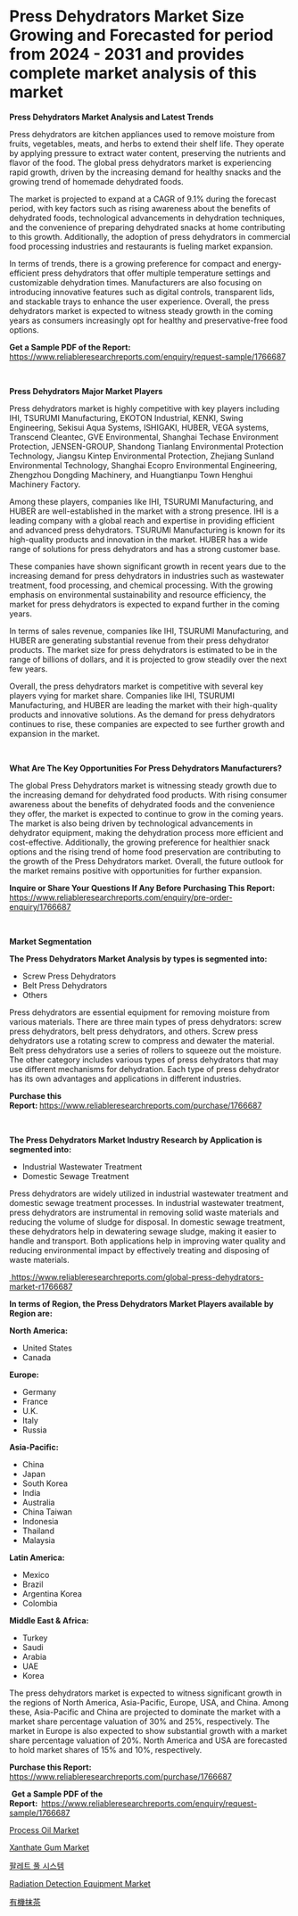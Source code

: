 <p><h1>Press Dehydrators Market Size Growing and Forecasted for period from 2024 - 2031 and provides complete market analysis of this market</h1></p><p><strong>Press Dehydrators Market Analysis and Latest Trends</strong></p>
<p><p>Press dehydrators are kitchen appliances used to remove moisture from fruits, vegetables, meats, and herbs to extend their shelf life. They operate by applying pressure to extract water content, preserving the nutrients and flavor of the food. The global press dehydrators market is experiencing rapid growth, driven by the increasing demand for healthy snacks and the growing trend of homemade dehydrated foods.</p><p>The market is projected to expand at a CAGR of 9.1% during the forecast period, with key factors such as rising awareness about the benefits of dehydrated foods, technological advancements in dehydration techniques, and the convenience of preparing dehydrated snacks at home contributing to this growth. Additionally, the adoption of press dehydrators in commercial food processing industries and restaurants is fueling market expansion.</p><p>In terms of trends, there is a growing preference for compact and energy-efficient press dehydrators that offer multiple temperature settings and customizable dehydration times. Manufacturers are also focusing on introducing innovative features such as digital controls, transparent lids, and stackable trays to enhance the user experience. Overall, the press dehydrators market is expected to witness steady growth in the coming years as consumers increasingly opt for healthy and preservative-free food options.</p></p>
<p><strong>Get a Sample PDF of the Report:&nbsp;</strong> <a href="https://www.reliableresearchreports.com/enquiry/request-sample/1766687">https://www.reliableresearchreports.com/enquiry/request-sample/1766687</a></p>
<p>&nbsp;</p>
<p><strong>Press Dehydrators Major Market Players</strong></p>
<p><p>Press dehydrators market is highly competitive with key players including IHI, TSURUMI Manufacturing, EKOTON Industrial, KENKI, Swing Engineering, Sekisui Aqua Systems, ISHIGAKI, HUBER, VEGA systems, Transcend Cleantec, GVE Environmental, Shanghai Techase Environment Protection, JENSEN-GROUP, Shandong Tianlang Environmental Protection Technology, Jiangsu Kintep Environmental Protection, Zhejiang Sunland Environmental Technology, Shanghai Ecopro Environmental Engineering, Zhengzhou Dongding Machinery, and Huangtianpu Town Henghui Machinery Factory.</p><p>Among these players, companies like IHI, TSURUMI Manufacturing, and HUBER are well-established in the market with a strong presence. IHI is a leading company with a global reach and expertise in providing efficient and advanced press dehydrators. TSURUMI Manufacturing is known for its high-quality products and innovation in the market. HUBER has a wide range of solutions for press dehydrators and has a strong customer base.</p><p>These companies have shown significant growth in recent years due to the increasing demand for press dehydrators in industries such as wastewater treatment, food processing, and chemical processing. With the growing emphasis on environmental sustainability and resource efficiency, the market for press dehydrators is expected to expand further in the coming years.</p><p>In terms of sales revenue, companies like IHI, TSURUMI Manufacturing, and HUBER are generating substantial revenue from their press dehydrator products. The market size for press dehydrators is estimated to be in the range of billions of dollars, and it is projected to grow steadily over the next few years.</p><p>Overall, the press dehydrators market is competitive with several key players vying for market share. Companies like IHI, TSURUMI Manufacturing, and HUBER are leading the market with their high-quality products and innovative solutions. As the demand for press dehydrators continues to rise, these companies are expected to see further growth and expansion in the market.</p></p>
<p>&nbsp;</p>
<p><strong>What Are The Key Opportunities For Press Dehydrators Manufacturers?</strong></p>
<p><p>The global Press Dehydrators market is witnessing steady growth due to the increasing demand for dehydrated food products. With rising consumer awareness about the benefits of dehydrated foods and the convenience they offer, the market is expected to continue to grow in the coming years. The market is also being driven by technological advancements in dehydrator equipment, making the dehydration process more efficient and cost-effective. Additionally, the growing preference for healthier snack options and the rising trend of home food preservation are contributing to the growth of the Press Dehydrators market. Overall, the future outlook for the market remains positive with opportunities for further expansion.</p></p>
<p><strong>Inquire or Share Your Questions If Any Before Purchasing This Report:</strong> <a href="https://www.reliableresearchreports.com/enquiry/pre-order-enquiry/1766687">https://www.reliableresearchreports.com/enquiry/pre-order-enquiry/1766687</a></p>
<p>&nbsp;</p>
<p><strong>Market Segmentation</strong></p>
<p><strong>The Press Dehydrators Market Analysis by types is segmented into:</strong></p>
<p><ul><li>Screw Press Dehydrators</li><li>Belt Press Dehydrators</li><li>Others</li></ul></p>
<p><p>Press dehydrators are essential equipment for removing moisture from various materials. There are three main types of press dehydrators: screw press dehydrators, belt press dehydrators, and others. Screw press dehydrators use a rotating screw to compress and dewater the material. Belt press dehydrators use a series of rollers to squeeze out the moisture. The other category includes various types of press dehydrators that may use different mechanisms for dehydration. Each type of press dehydrator has its own advantages and applications in different industries.</p></p>
<p><strong>Purchase this Report:&nbsp;</strong><a href="https://www.reliableresearchreports.com/purchase/1766687">https://www.reliableresearchreports.com/purchase/1766687</a></p>
<p>&nbsp;</p>
<p><strong>The Press Dehydrators Market Industry Research by Application is segmented into:</strong></p>
<p><ul><li>Industrial Wastewater Treatment</li><li>Domestic Sewage Treatment</li></ul></p>
<p><p>Press dehydrators are widely utilized in industrial wastewater treatment and domestic sewage treatment processes. In industrial wastewater treatment, press dehydrators are instrumental in removing solid waste materials and reducing the volume of sludge for disposal. In domestic sewage treatment, these dehydrators help in dewatering sewage sludge, making it easier to handle and transport. Both applications help in improving water quality and reducing environmental impact by effectively treating and disposing of waste materials.</p></p>
<p><a href="https://www.reliableresearchreports.com/global-press-dehydrators-market-r1766687">&nbsp;https://www.reliableresearchreports.com/global-press-dehydrators-market-r1766687</a></p>
<p><strong>In terms of Region, the Press Dehydrators Market Players available by Region are:</strong></p>
<p>
    <p> <strong> North America: </strong>
        <ul>
            <li>United States</li>
            <li>Canada</li>
        </ul>
        </p> 
    <p> <strong> Europe: </strong>
        <ul>
            <li>Germany</li>
            <li>France</li>
            <li>U.K.</li>
            <li>Italy</li>
            <li>Russia</li>
        </ul>
        </p> 
    <p> <strong> Asia-Pacific: </strong>
        <ul>
            <li>China</li>
            <li>Japan</li>
            <li>South Korea</li>
            <li>India</li>
            <li>Australia</li>
            <li>China Taiwan</li>
            <li>Indonesia</li>
            <li>Thailand</li>
            <li>Malaysia</li>
        </ul>
        </p> 
    <p> <strong> Latin America: </strong>
        <ul>
            <li>Mexico</li>
            <li>Brazil</li>
            <li>Argentina Korea</li>
            <li>Colombia</li>
        </ul>
        </p> 
    <p> <strong> Middle East & Africa: </strong>
        <ul>
            <li>Turkey</li>
            <li>Saudi</li>
            <li>Arabia</li>
            <li>UAE</li>
            <li>Korea</li>
        </ul>
    </p>
    </p>
<p><p>The press dehydrators market is expected to witness significant growth in the regions of North America, Asia-Pacific, Europe, USA, and China. Among these, Asia-Pacific and China are projected to dominate the market with a market share percentage valuation of 30% and 25%, respectively. The market in Europe is also expected to show substantial growth with a market share percentage valuation of 20%. North America and USA are forecasted to hold market shares of 15% and 10%, respectively.</p></p>
<p><strong>Purchase this Report: </strong><a href="https://www.reliableresearchreports.com/purchase/1766687">https://www.reliableresearchreports.com/purchase/1766687</a></p>
<p>&nbsp;<strong>Get a Sample PDF of the Report:&nbsp;&nbsp;</strong><a href="https://www.reliableresearchreports.com/enquiry/request-sample/1766687">https://www.reliableresearchreports.com/enquiry/request-sample/1766687</a></p>
<p><strong></strong></p>
<p><p><a href="https://issuu.com/reportprime-2/docs/process-oil-market-size-2030.pptx">Process Oil Market</a></p><p><a href="https://issuu.com/reportprime-2/docs/xanthate-gum-market-size-2030.pptx">Xanthate Gum Market</a></p><p><a href="https://medium.com/@hilmi-2a/%ED%8C%94%EB%A0%88%ED%8A%B8-%ED%92%80-%EC%8B%9C%EC%8A%A4%ED%85%9C-%EC%8B%9C%EC%9E%A5-%EC%A0%95%EB%B3%B4-%EC%8B%9C%EC%9E%A5-%EB%8F%99%ED%96%A5-%EC%84%B1%EC%9E%A5-2024%EB%85%84%EB%B6%80%ED%84%B0-2031%EB%85%84%EA%B9%8C%EC%A7%80-%EC%98%88%EC%B8%A1%EB%90%9C-%EA%B2%83-af1d0e4276cf">팔레트 풀 시스템</a></p><p><a href="https://www.linkedin.com/pulse/radiation-detection-equipment-market-key-successful-business-m5kxc?trackingId=iLJNOURU5tdkLy%2FSZt%2FOOw%3D%3D">Radiation Detection Equipment Market</a></p><p><a href="https://github.com/oqoeusbvpadwjs08/Market-Research-Report-List-1/blob/main/111102539917.md">有機抹茶</a></p></p>